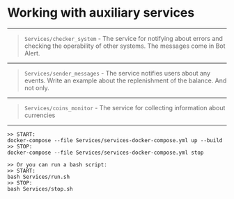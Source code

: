 Working with auxiliary services
=======

---
> `Services/checker_system` - The service for notifying about errors and checking the operability of other systems. The messages come in Bot Alert.
---
> `Services/sender_messages` - The service notifies users about any events. Write an example about the replenishment of the balance. And not only.
---
> `Services/coins_monitor` - The service for collecting information about currencies
---

```shell
>> START:
docker-compose --file Services/services-docker-compose.yml up --build
>> STOP:
docker-compose --file Services/services-docker-compose.yml stop

>> Or you can run a bash script: 
>> START:
bash Services/run.sh
>> STOP:
bash Services/stop.sh
```